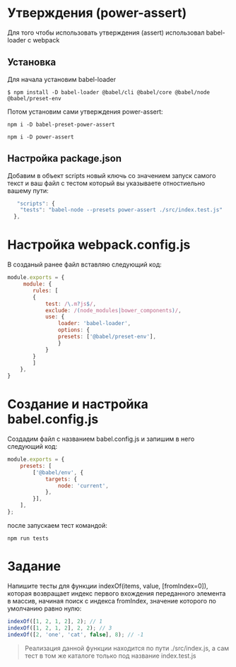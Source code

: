 # Утверждения (power-assert)
Для того чтобы использовать утверждения (assert) использовал babel-loader с webpack
## Установка
Для начала установим babel-loader 
```
$ npm install -D babel-loader @babel/cli @babel/core @babel/node @babel/preset-env
```
Потом установим сами утверждения power-assert:
```
npm i -D babel-preset-power-assert
```
```
npm i -D power-assert
```
## Настройка package.json
Добавим в объект scripts новый ключь со значением запуск самого текст и ваш файл с тестом который вы указываете отностиельно вашему пути:
```javascript
   "scripts": {
    "tests": "babel-node --presets power-assert ./src/index.test.js"
  },
```
# Настройка webpack.config.js

В созданый ранее файл вставляю следующий код:

```javascript
module.exports = {
     module: {
        rules: [
        {
            test: /\.m?js$/,
            exclude: /(node_modules|bower_components)/,
            use: {
                loader: 'babel-loader',
                options: {
                presets: ['@babel/preset-env'],
                }
            }
        }
        ]
    },
}
 ```

# Создание и настройка babel.config.js

Создадим файл с названием babel.config.js и запишим в него следующий код:  

```javascript
module.exports = {
    presets: [
        ['@babel/env', {
            targets: {
                node: 'current',
            },
        }],
    ],
};
```
после запускаем тест командой:
```
npm run tests
```
# Задание
Напишите тесты для функции indexOf(items, value, [fromIndex=0]), которая возвращает индекс первого вхождения переданного элемента в массив, начиная поиск с индекса fromIndex, значение которого по умолчанию равно нулю:

```javascript
indexOf([1, 2, 1, 2], 2); // 1
indexOf([1, 2, 1, 2], 2, 2); // 3
indexOf([2, 'one', 'cat', false], 8); // -1
```
>Реализация данной функции находится по пути ./src/index.js, а сам тест в том же каталоге только под название index.test.js
